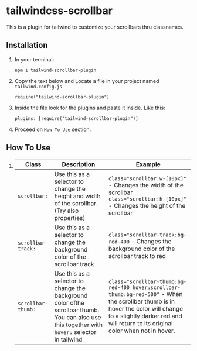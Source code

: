 # tailwindcss-scrollbar

This is a plugin for tailwind to customize your scrollbars thru classnames.

## Installation

1. In your terminal:
   ```
   npm i tailwind-scrollbar-plugin
   ```
2. Copy the text below and Locate a file in your project named `tailwind.config.js`

   ```
   require("tailwind-scrollbar-plugin")
   ```

3. Inside the file look for the plugins and paste it inside. Like this:

   ```
   plugins: [require("tailwind-scrollbar-plugin")]
   ```

4. Proceed on `How To Use` section.

## How To Use

1.  | Class | Description | Example |
    | --- | --- | --- |
    | `scrollbar:` | Use this as a selector to change the height and width of the scrollbar. (Try also properties) | `class="scrollbar:w-[10px]"` - Changes the width of the scrollbar <br/> `class="scrollbar:h-[10px]"` - Changes the height of the scrollbar |
    | `scrollbar-track:` | Use this as a selector to change the background color of the scrollbar track | `class="scrollbar-track:bg-red-400` - Changes the background color of the scrollbar track to red |
    | `scrollbar-thumb:` | Use this as a selector to change the background color ofthe scrollbar thumb. You can also use this together with `hover:` selector in tailwind | `class="scrollbar-thumb:bg-red-400 hover:scrollbar-thumb:bg-red-500"` - When the scrollbar thumb is in hover the color will change to a slightly darker red and will return to its original color when not in hover. |
